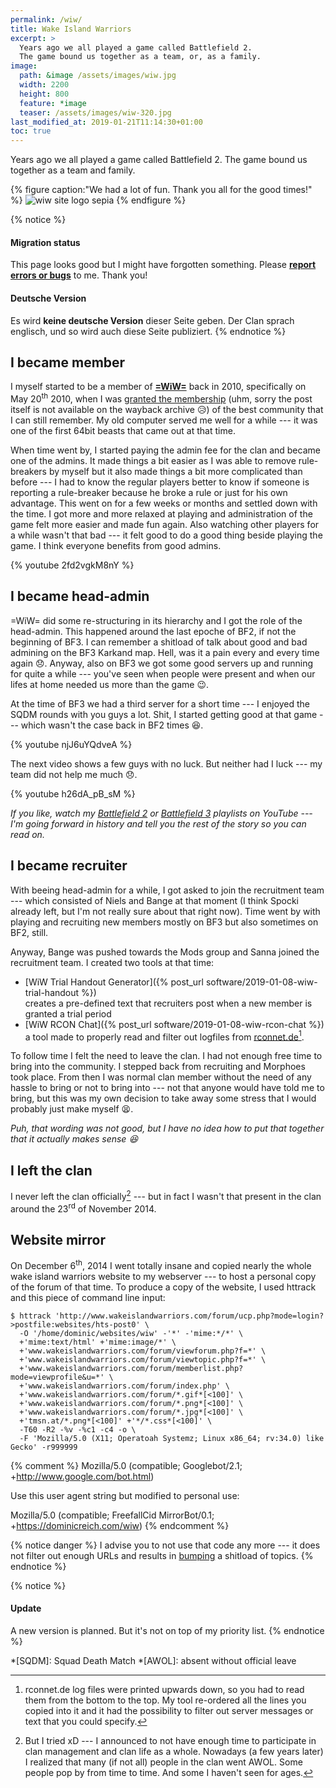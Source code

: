 ```yaml
---
permalink: /wiw/
title: Wake Island Warriors
excerpt: >
  Years ago we all played a game called Battlefield 2.
  The game bound us together as a team, or, as a family.
image:
  path: &image /assets/images/wiw.jpg
  width: 2200
  height: 800
  feature: *image
  teaser: /assets/images/wiw-320.jpg
last_modified_at: 2019-01-21T11:14:30+01:00
toc: true
---
```


Years ago we all played a game called Battlefield 2. The game bound us together
as a team and family.

{% figure caption:"We had a lot of fun. Thank you all for the good times!" %}
![wiw site logo sepia](/assets/images/wiw-logo-sepia.jpg)
{% endfigure %}

{% notice %}
#### Migration status

This page looks good but I might have forgotten something. Please
[**report errors or bugs**](/contact/) to me. Thank you!

#### Deutsche Version

Es wird **keine deutsche Version** dieser Seite geben. Der Clan sprach englisch,
und so wird auch diese Seite publiziert.
{% endnotice %}

## I became member

I myself started to be a member of [**=WiW=**](http://www.wakeislandwarriors.eu/forum/)
back in 2010, specifically on May 20<sup>th</sup> 2010, when I was
[granted the membership](https://web.archive.org/web/20100524010630/http://www.wakeislandwarriors.com/community/viewforum.php?f=5)
(uhm, sorry the post itself is not available on the wayback archive
:disappointed_relieved:)  of the best community that I can still remember. My
old computer served me well for a while --- it was one of the first 64bit beasts
that came out at that time.

When time went by, I started paying the admin fee for the clan and became one of
the admins. It made things a bit easier as I was able to remove rule-breakers by
myself but it also made things a bit more complicated than before --- I had to
know the regular players better to know if someone is reporting a rule-breaker
because he broke a rule or just for his own advantage. This went on for a few
weeks or months and settled down with the time. I got more and more relaxed at
playing and administration of the game felt more easier and made fun again. Also
watching other players for a while wasn't that bad --- it felt good to do a good
thing beside playing the game. I think everyone benefits from good admins.

{% youtube 2fd2vgkM8nY %}

## I became head-admin

=WiW= did some re-structuring in its hierarchy and I got the role of the
head-admin. This happened around the last epoche of BF2, if not the beginning of
BF3. I can remember a shitload of talk about good and bad admining on the BF3
Karkand map. Hell, was it a pain every and every time again :disappointed:.
Anyway, also on BF3 we got some good servers up and running for quite a while
--- you've seen when people were present and when our lifes at home needed us
more than the game :wink:.

At the time of BF3 we had a third server for a short time --- I enjoyed the SQDM
rounds with you guys a lot. Shit, I started getting good at that game --- which
wasn't the case back in BF2 times :satisfied:.

{% youtube njJ6uYQdveA %}

The next video shows a few guys with no luck. But neither had I luck --- my team
did not help me much :disappointed:.

{% youtube h26dA_pB_sM %}

*If you like, watch my
[Battlefield 2](https://www.youtube.com/playlist?list=PLAVuOpof7vDrLj6gNgPIAde6CLZC5CoCy)
or [Battlefield 3](https://www.youtube.com/playlist?list=PLAVuOpof7vDoNS_1ECqkx5XusLjI7CjMM)
playlists on YouTube --- I'm going forward in history and tell you the rest of
the story so you can read on.*

## I became recruiter

With beeing head-admin for a while, I got asked to join the recruitment team ---
which consisted of Niels and Bange at that moment (I think Spocki already left,
but I'm not really sure about that right now). Time went by with playing and
recruiting new members mostly on BF3 but also sometimes on BF2, still. 

Anyway, Bange was pushed towards the Mods group and Sanna joined the recruitment
team. I created two tools at that time:

- [WiW Trial Handout Generator]({% post_url software/2019-01-08-wiw-trial-handout %})  
  creates a pre-defined text that recruiters post when a new member is granted
  a trial period
- [WiW RCON Chat]({% post_url software/2019-01-08-wiw-rcon-chat %})  
  a tool made to properly read and filter out logfiles from
  [rconnet.de](http://rconnet.de)[^rconnet].

To follow time I felt the need to leave the clan. I had not enough free time to
bring into the community. I stepped back from recruiting and Morphoes took place.
From then I was normal clan member without the need of any hassle to bring or
not to bring into --- not that anyone would have told me to bring, but this was
my own decision to take away some stress that I would probably just make myself
:tired_face:.

*Puh, that wording was not good, but I have no idea how to put that together that
it actually makes sense :laughing:*

## I left the clan

I never left the clan officially[^clan] --- but in fact I wasn't that present in
the clan around the 23<sup>rd</sup> of November 2014.

## Website mirror

On December 6<sup>th</sup>, 2014 I went totally insane and copied nearly the
whole wake island warriors website to my webserver --- to host a personal copy
of the forum of that time. To produce a copy of the website, I used httrack and
this piece of command line input:

``` console
$ httrack 'http://www.wakeislandwarriors.com/forum/ucp.php?mode=login?>postfile:websites/hts-post0' \
  -O '/home/dominic/websites/wiw' -'*' -'mime:*/*' \
  +'mime:text/html' +'mime:image/*' \
  +'www.wakeislandwarriors.com/forum/viewforum.php?f=*' \
  +'www.wakeislandwarriors.com/forum/viewtopic.php?f=*' \
  +'www.wakeislandwarriors.com/forum/memberlist.php?mode=viewprofile&u=*' \
  +'www.wakeislandwarriors.com/forum/index.php' \
  +'www.wakeislandwarriors.com/forum/*.gif*[<100]' \
  +'www.wakeislandwarriors.com/forum/*.png*[<100]' \
  +'www.wakeislandwarriors.com/forum/*.jpg*[<100]' \
  +'tmsn.at/*.png*[<100]' +'*/*.css*[<100]' \
  -T60 -R2 -%v -%c1 -c4 -o \
  -F 'Mozilla/5.0 (X11; Operatoah Systemz; Linux x86_64; rv:34.0) like Gecko' -r999999
```

{% comment %}
Mozilla/5.0 (compatible; Googlebot/2.1; +http://www.google.com/bot.html)

Use this user agent string but modified to personal use:

Mozilla/5.0 (compatible; FreefallCid MirrorBot/0.1; +https://dominicreich.com/wiw)
{% endcomment %}

{% notice danger %}
I advise you to not use that code any more --- it does not filter out enough
URLs and results in [bumping](https://www.webopedia.com/TERM/T/thread_bump.html)
a shitload of topics.
{% endnotice %}

[^rconnet]: rconnet.de log files were printed upwards down, so you had to read them from the bottom to the top. My tool re-ordered all the lines you copied into it and it had the possibility to filter out server messages or text that you could specify.
[^mirror]: Like I said already, the stylesheets and javascripts do not get loaded due to the Content-Security-Policy of my webserver.
[^clan]: But I tried xD --- I announced to not have enough time to participate in clan management and clan life as a whole. Nowadays (a few years later) I realized that many (if not all) people in the clan went AWOL. Some people pop by from time to time. And some I haven't seen for ages.

{% notice %}
#### Update

A new version is planned. But it's not on top of my priority list.
{% endnotice %}

*[SQDM]: Squad Death Match
*[AWOL]: absent without official leave
